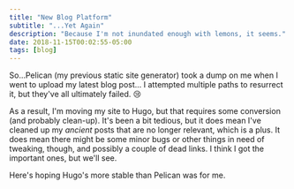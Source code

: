 ```yaml
---
title: "New Blog Platform"
subtitle: "...Yet Again"
description: "Because I'm not inundated enough with lemons, it seems."
date: 2018-11-15T00:02:55-05:00
tags: [blog]
---
```


So...Pelican (my previous static site generator) took a dump on me when I went to upload my latest blog post... I attempted multiple paths to resurrect it, but they've all ultimately failed. :cry:

As a result, I'm moving my site to Hugo, but that requires some conversion (and probably clean-up). It's been a bit tedious, but it does mean I've cleaned up my _ancient_ posts that are no longer relevant, which is a plus. It does mean there might be some minor bugs or other things in need of tweaking, though, and possibly a couple of dead links. I think I got the important ones, but we'll see.

Here's hoping Hugo's more stable than Pelican was for me.